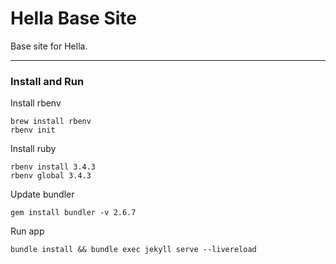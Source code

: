 # Hella Base Site

Base site for Hella.

* * *

### Install and Run

Install rbenv
```terminaloutput
brew install rbenv
rbenv init
```

Install ruby
```terminaloutput
rbenv install 3.4.3
rbenv global 3.4.3
```

Update bundler
```terminaloutput
gem install bundler -v 2.6.7
```

Run app
```
bundle install && bundle exec jekyll serve --livereload
``` 


